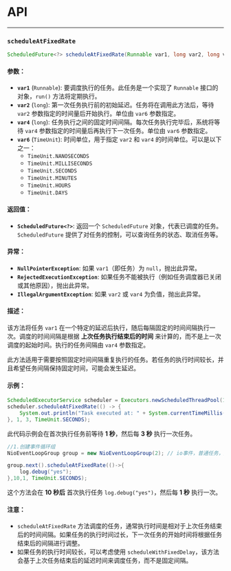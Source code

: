 # API

---

### `scheduleAtFixedRate` 

```java
ScheduledFuture<?> scheduleAtFixedRate(Runnable var1, long var2, long var4, TimeUnit var6);
```

#### 参数：
- **`var1`** (`Runnable`): 要调度执行的任务。此任务是一个实现了 `Runnable` 接口的对象，`run()` 方法将定期执行。  
- **`var2`** (`long`): 第一次任务执行前的初始延迟。任务将在调用此方法后，等待 `var2` 参数指定的时间量后开始执行。单位由 `var6` 参数指定。
- **`var4`** (`long`): 任务执行之间的固定时间间隔。每次任务执行完毕后，系统将等待 `var4` 参数指定的时间量后再执行下一次任务。单位由 `var6` 参数指定。
- **`var6`** (`TimeUnit`): 时间单位，用于指定 `var2` 和 `var4` 的时间单位。可以是以下之一：
  - `TimeUnit.NANOSECONDS`
  - `TimeUnit.MILLISECONDS`
  - `TimeUnit.SECONDS`
  - `TimeUnit.MINUTES`
  - `TimeUnit.HOURS`
  - `TimeUnit.DAYS`

#### 返回值：
- **`ScheduledFuture<?>`**: 返回一个 `ScheduledFuture` 对象，代表已调度的任务。`ScheduledFuture` 提供了对任务的控制，可以查询任务的状态、取消任务等。

#### 异常：
- **`NullPointerException`**: 如果 `var1`（即任务）为 `null`，抛出此异常。
- **`RejectedExecutionException`**: 如果任务不能被执行（例如任务调度器已关闭或其他原因），抛出此异常。
- **`IllegalArgumentException`**: 如果 `var2` 或 `var4` 为负值，抛出此异常。

#### 描述：
该方法将任务 `var1` 在一个特定的延迟后执行，随后每隔固定的时间间隔执行一次。调度的时间间隔是根据 **上次任务执行结束后的时间** 来计算的，而不是上一次调度的起始时间。执行的任务间隔由 `var4` 参数指定。

此方法适用于需要按照固定时间间隔重复执行的任务。若任务的执行时间较长，并且希望任务间隔保持固定时间，可能会发生延迟。

#### 示例：

```java
ScheduledExecutorService scheduler = Executors.newScheduledThreadPool(1);
scheduler.scheduleAtFixedRate(() -> {
    System.out.println("Task executed at: " + System.currentTimeMillis());
}, 1, 3, TimeUnit.SECONDS);
```

此代码示例会在首次执行任务前等待 **1 秒**，然后每 **3 秒** 执行一次任务。

```java
//1.创建事件循环组
NioEventLoopGroup group = new NioEventLoopGroup(2); // io事件，普通任务，定时任务

group.next().scheduleAtFixedRate(()->{
    log.debug("yes");
},10,1, TimeUnit.SECONDS);
```

这个方法会在 **10 秒后** 首次执行任务 `log.debug("yes")`，然后每 **1 秒** 执行一次。

#### 注意：

- `scheduleAtFixedRate` 方法调度的任务，通常执行时间是相对于上次任务结束后的时间间隔。如果任务的执行时间过长，下一次任务的开始时间将根据任务结束后的间隔进行调整。
- 如果任务的执行时间较长，可以考虑使用 `scheduleWithFixedDelay`，该方法会基于上次任务结束后的延迟时间来调度任务，而不是固定间隔。

